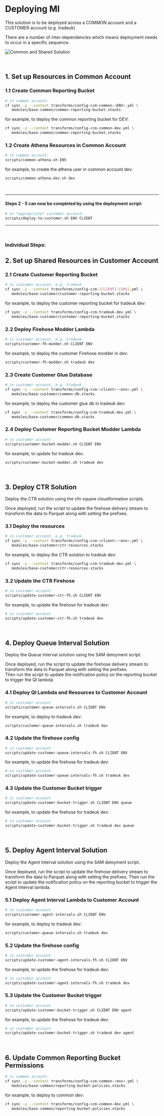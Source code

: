 # Deploying MI

This solution is to be deployed across a COMMON account and a CUSTOMER account (e.g. tradeuk)


There are a number of inter-dependencies which means deployment needs to occur in a specific sequence.


![Common and Shared Solution](mi-common-deployment-flow.png)

<br>

## 1. Set up Resources in Common Account


### 1.1  Create Common Reporting Bucket

```bash
# in common account: 
cf sync -y --context transforms/config-ccm-common-<ENV>.yml \
   modules/base-common/common-reporting-bucket.stacks
```

for example, to deploy the common reporting bucket for DEV:

```bash
cf sync -y --context transforms/config-ccm-common-dev.yml \
   modules/base-common/common-reporting-bucket.stacks
```

### 1.2 Create Athena Resources in Common Account

```bash
# in common account:
scripts/common-athena.sh ENV
```

for example, to create the athena user in common account dev:
```bash
scripts/common-athena-dev.sh dev
```

<br>
<hr>

#### Steps 2 - 5 can now be completed by using the deployment script:

```bash
# in *appropriate* customer account:
scripts/deploy-to-customer.sh ENV CLIENT
```

<hr>

<br>

### Individual Steps:

## 2. Set up Shared Resources in Customer Account


### 2.1 Create Customer Reporting Bucket

```bash
# in customer account, e.g. tradeuk
cf sync -y --context transforms/config-ccm-[CLIENT]-[ENV].yml \
   modules/base-customer/customer-reporting-bucket.stacks
```

for example, to deploy the customer reporting bucket for tradeuk dev:
```bash
cf sync -y --context transforms/config-ccm-tradeuk-dev.yml \
   modules/base-customer/customer-reporting-bucket.stacks
```

### 2.2 Deploy Firehose Modder Lambda

```bash
# in customer account, e.g. tradeuk
scripts/customer-fh-modder.sh CLIENT ENV
```

for example, to deploy the customer Firehose modder in dev:
```bash
scripts/customer-fh-modder.sh tradeuk dev
```

### 2.3 Create Customer Glue Database

```bash
# in customer account, e.g. tradeuk
cf sync -y --context transforms/config-ccm-<client>-<env>.yml \
   modules/base-customer/common-db.stacks
```

for example, to deploy the customer glue db in tradeuk dev:
```bash
cf sync -y --context transforms/config-ccm-tradeuk-dev.yml \
   modules/base-customer/common-db.stacks
```

### 2.4 Deploy Customer Reporting Bucket Modder Lambda

```bash
# in customer account
scripts/customer-bucket-modder.sh CLIENT ENV
```

for example, to update for tradeuk dev:
```bash
scripts/customer-bucket-modder.sh tradeuk dev
```

<br>

## 3. Deploy CTR Solution

Deploy the CTR solution using the cfn square cloudformation scripts.

Once deployed, run the script to update the firehose delivery stream
to transform the data to Parquet along with setting the prefixes.


### 3.1 Deploy the resources

```bash
# in customer account, e.g. tradeuk
cf sync -y --context transforms/config-ccm-<client>-<env>.yml \
   modules/base-customer/ctr-resources.stacks
```

for example, to deploy the CTR solution to tradeuk dev:
```bash
cf sync -y --context transforms/config-ccm-tradeuk-dev.yml \
   modules/base-customer/ctr-resources.stacks
```

### 3.2 Update the CTR Firehose

```bash
# in customer account
scripts/update-customer-ctr-fh.sh CLIENT ENV
```

for example, to update the firehose for tradeuk dev: 
```bash
# in customer account
scripts/update-customer-ctr-fh.sh tradeuk dev
```

<br>

## 4. Deploy Queue Interval Solution

Deploy the Queue Interval solution using the SAM deloyment script.

Once deployed, run the script to update the firehose delivery stream
to transform the data to Parquet along with setting the prefixes.  
Then run the script to update the notification policy on the reporting
bucket to trigger the QI lambda.


### 4.1 Deploy QI Lambda and Resources to Customer Account

```bash
# in customer account
scripts/customer-queue-intervals.sh CLIENT ENV
```

for example, to deploy to tradeuk dev:
```bash
scripts/customer-queue-intervals.sh tradeuk dev
```

### 4.2 Update the firehose config

```bash
# in customer account
scripts/update-customer-queue-intervals-fh.sh CLIENT ENV
```

for example, to update the firehose for tradeuk dev: 
```bash
# in customer account
scripts/update-customer-queue-intervals-fh.sh tradeuk dev
```

### 4.3 Update the Customer Bucket trigger

```bash
# in customer account
scripts/update-customer-bucket-trigger.sh CLIENT ENV queue
```

for example, to update the firehose for tradeuk dev: 
```bash
# in customer account
scripts/update-customer-bucket-trigger.sh tradeuk dev queue
```

<br>


## 5. Deploy Agent Interval Solution

Deploy the Agent Interval solution using the SAM deloyment script.

Once deployed, run the script to update the firehose delivery stream
to transform the data to Parquet along with setting the prefixes. 
Then run the script to update the notification policy on the reporting
bucket to trigger the Agent Interval lambda.



### 5.1 Deploy Agent Interval Lambda to Customer Account

```bash
# in customer account
scripts/customer-agent-intervals.sh CLIENT ENV
```

for example, to deploy to tradeuk dev:
```bash
scripts/customer-queue-intervals.sh tradeuk dev
```

### 5.2 Update the firehose config

```bash
# in customer account
scripts/update-customer-agent-intervals-fh.sh CLIENT ENV
```

for example, to update the firehose for tradeuk dev:
```bash
# in customer account
scripts/update-customer-agent-intervals-fh.sh tradeuk dev
```

### 5.3 Update the Customer Bucket trigger

```bash
# in customer account
scripts/update-customer-bucket-trigger.sh CLIENT ENV agent
```

for example, to update the firehose for tradeuk dev: 
```bash
# in customer account
scripts/update-customer-bucket-trigger.sh tradeuk dev agent
```

<br>

## 6. Update Common Reporting Bucket Permissions 


```bash
# in common account: 
cf sync -y --context transforms/config-ccm-common-<env>.yml \
   modules/base-common/reporting-bucket-policies.stacks
```

for example, to deploy to common dev:
```bash
cf sync -y --context transforms/config-ccm-common-dev.yml \
   modules/base-common/reporting-bucket-policies.stacks
```
